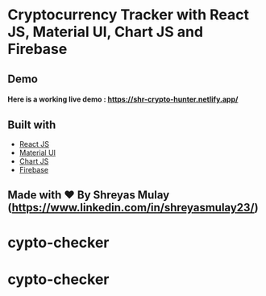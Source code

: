 # Cryptocurrency Tracker with React JS, Material UI, Chart JS and Firebase

## Demo
#### Here is a working live demo :  https://shr-crypto-hunter.netlify.app/

## Built with 

- [React JS](https://reactjs.org/)
- [Material UI](https://v4.mui.com/)
- [Chart JS](https://reactchartjs.github.io/react-chartjs-2/#/)
- [Firebase](https://firebase.google.com/)

## Made with ♥ By Shreyas Mulay (https://www.linkedin.com/in/shreyasmulay23/)
# cypto-checker
# cypto-checker
